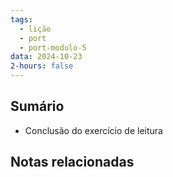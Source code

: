 ```yaml
---
tags:
  - lição
  - port
  - port-modulo-5
data: 2024-10-23
2-hours: false
---
```


## Sumário
- Conclusão do exercício de leitura
## Notas relacionadas